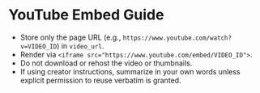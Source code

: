 # YouTube Embed Guide

- Store only the page URL (e.g., `https://www.youtube.com/watch?v=VIDEO_ID`) in `video_url`.
- Render via `<iframe src="https://www.youtube.com/embed/VIDEO_ID">`.
- Do not download or rehost the video or thumbnails.
- If using creator instructions, summarize in your own words unless explicit permission to reuse verbatim is granted.
